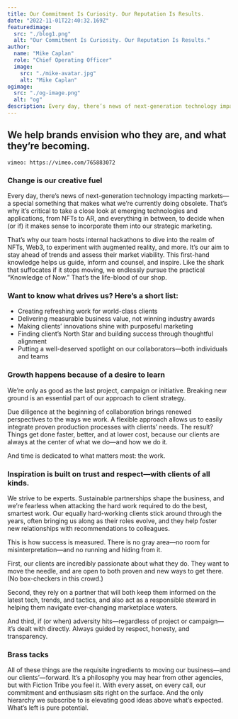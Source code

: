 ```yaml
---
title: Our Commitment Is Curiosity. Our Reputation Is Results.
date: "2022-11-01T22:40:32.169Z"
featuredimage:
  src: "./blog1.png"
  alt: "Our Commitment Is Curiosity. Our Reputation Is Results."
author:
  name: "Mike Caplan"
  role: "Chief Operating Officer"
  image:
    src: "./mike-avatar.jpg"
    alt: "Mike Caplan"
ogimage: 
  src: "./og-image.png"
  alt: "og"
description: Every day, there’s news of next-generation technology impacting markets—a special something that makes what we’re currently doing obsolete. That’s why it’s critical to take a close look at emerging technologies and applications, from NFTs to AR, and everything in between, to decide when (or if) it makes sense to incorporate them into our strategic marketing.
---
```


## We help brands envision who they are, and what they’re becoming.

`vimeo: https://vimeo.com/765883072`


### Change is our creative fuel

Every day, there’s news of next-generation technology impacting markets—a special something that makes what we’re currently doing obsolete. That’s why it’s critical to take a close look at emerging technologies and applications, from NFTs to AR, and everything in between, to decide when (or if) it makes sense to incorporate them into our strategic marketing.

That’s why our team hosts internal hackathons to dive into the realm of NFTs, Web3, to experiment with augmented reality, and more. It’s our aim to stay ahead of trends and assess their market viability. This first-hand knowledge helps us guide, inform and counsel, and inspire. Like the shark that suffocates if it stops moving, we endlessly pursue the practical “Knowledge of Now.” That’s the life-blood of our shop.


### Want to know what drives us? Here’s a short list: 

- Creating refreshing work for world-class clients
- Delivering measurable business value, not winning industry awards 
- Making clients’ innovations shine with purposeful marketing 
- Finding client’s North Star and building success through thoughtful alignment
- Putting a well-deserved spotlight on our collaborators—both individuals and teams


### Growth happens because of a desire to learn

We’re only as good as the last project, campaign or initiative. Breaking new ground is an essential part of our approach to client strategy.

Due diligence at the beginning of collaboration brings renewed perspectives to the ways we work. A flexible approach allows us to easily integrate proven production processes with clients’ needs. The result? Things get done faster, better, and at lower cost, because our clients are always at the center of what we do—and how we do it. 

And time is dedicated to what matters most: the work.


### Inspiration is built on trust and respect—with clients of all kinds.

We strive to be experts. Sustainable partnerships shape the business, and we’re fearless when attacking the hard work required to do the best, smartest work. Our equally hard-working clients stick around through the years, often bringing us along as their roles evolve, and they help foster new relationships with recommendations to colleagues. 

This is how success is measured. There is no gray area—no room for misinterpretation—and no running and hiding from it.

First, our clients are incredibly passionate about what they do. They want to move the needle, and are open to both proven and new ways to get there. (No box-checkers in this crowd.) 

Second, they rely on a partner that will both keep them informed on the latest tech, trends, and tactics, and also act as a responsible steward in helping them navigate ever-changing marketplace waters. 

And third, if (or when) adversity hits—regardless of project or campaign—it’s dealt with directly. Always guided by respect, honesty, and transparency.


### Brass tacks 

All of these things are the requisite ingredients to moving our business—and our clients’—forward. It’s a philosophy you may hear from other agencies, but with Fiction Tribe you feel it. With every asset, on every call, our commitment and enthusiasm sits right on the surface. And the only hierarchy we subscribe to is elevating good ideas above what’s expected. What’s left is pure potential. 